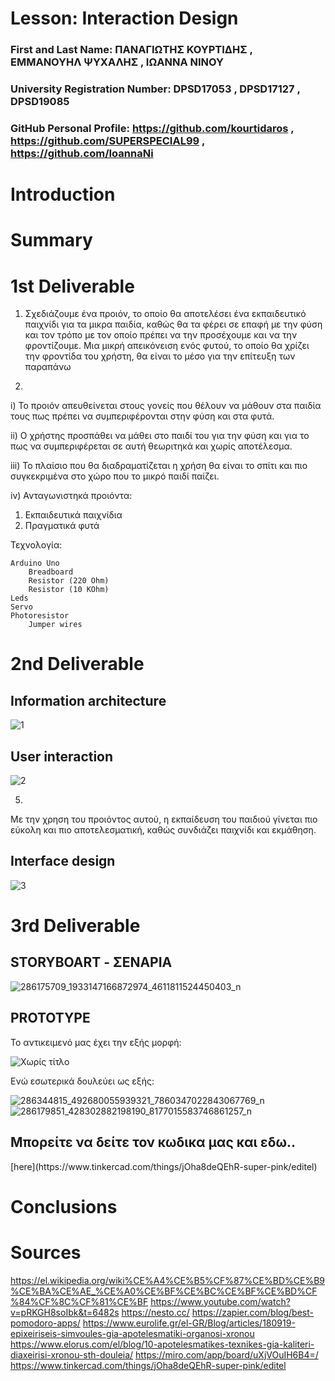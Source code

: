 
# Lesson: Interaction Design

### First and Last Name: ΠΑΝΑΓΙΩΤΗΣ ΚΟΥΡΤΙΔΗΣ , ΕΜΜΑΝΟΥΗΛ ΨΥΧΑΛΗΣ , ΙΩΑΝΝΑ ΝΙΝΟΥ 
### University Registration Number: DPSD17053 , DPSD17127 , DPSD19085
### GitHub Personal Profile: https://github.com/kourtidaros , https://github.com/SUPERSPECIAL99 , https://github.com/IoannaNi

# Introduction

# Summary


# 1st Deliverable
1) Σχεδιάζουμε ένα προιόν, το οποίο θα αποτελέσει ένα εκπαιδευτικό παιχνίδι για τα μικρα παιδία, καθώς θα τα φέρει σε επαφή με την φύση και τον τρόπο με τον οποίο πρέπει να την προσέχουμε και να την φροντίζουμε. Μια μικρή απεικόνειση ενός φυτού, το οποίο θα χρίζει την φροντίδα του χρήστη, θα είναι το μέσο για την επίτευξη των παραπάνω 


2) 


 i) Το προιόν απευθείνεται στους γονείς που θέλουν να μάθουν στα παιδία τους πως πρέπει να συμπεριφέρονται στην φύση και στα φυτά.

ii) Ο χρήστης προσπάθει να μάθει στο παιδί του για την φύση και για το πως να συμπεριφέρεται σε αυτή θεωριτηκά και χωρίς αποτέλεσμα.


iii) Το πλαίσιο που θα διαδραματίζεται η χρήση θα είναι το σπίτι και πιο συγκεκριμένα στο χώρο που το μικρό παιδί παίζει.

iv) 
 Ανταγωνιστηκά προιόντα:
1) Εκπαιδευτικά παιχνίδια 
2) Πραγματικά φυτά



 Τεχνολογία:
 
 
	Arduino Uno
        Breadboard
        Resistor (220 Ohm)
        Resistor (10 KOhm)
	Leds
	Servo 
	Photoresistor
        Jumper wires



# 2nd Deliverable

<h2> Information architecture </h2>

![1](https://user-images.githubusercontent.com/100956310/172804551-878c2197-2365-42c1-bf86-d0f62fd787a4.jpg)



<h2> User interaction </h2>

![2](https://user-images.githubusercontent.com/100956310/172804629-529263ff-0129-45b3-883f-f3b6e8b06456.jpg)



5)
Με την χρηση του προιόντος αυτού, η εκπαίδευση του παιδιού γίνεται πιο εύκολη και πιο αποτελεσματική, καθώς συνδιάζει παιχνίδι και εκμάθηση.




<h2> Interface design </h2>


![3](https://user-images.githubusercontent.com/100956310/172804679-ee58da71-b608-41ec-a817-7a3f8a0cf7a0.jpg)





# 3rd Deliverable 

<h2> STORYBOART - ΣΕΝΑΡΙΑ </h2>
  
  
  ![286175709_1933147166872974_4611811524450403_n](https://user-images.githubusercontent.com/100956310/172921190-c34111bf-15ab-444b-ba0c-a3bfca6ff740.png)
  
  
  <h2> PROTOTYPE </h2>
  
  Το αντικειμενό μας έχει την εξής μορφή:
  
  ![Χωρίς τίτλο](https://user-images.githubusercontent.com/100956310/172921397-489215ec-b9d0-44fa-ad32-f5b2a52331da.jpg)
  
  
  Ενώ εσωτερικά δουλεύει ως εξής:
  

  ![286344815_492680055939321_7860347022843067769_n](https://user-images.githubusercontent.com/100956310/172922159-965738cc-3565-461c-a1c8-87e8c1ae3278.png)
![286179851_428302882198190_8177015583746861257_n](https://user-images.githubusercontent.com/100956310/172922165-e6790634-7ac3-49aa-a47e-864c6b0b7090.png)


<h2> Μπορείτε να δείτε τον κωδικα μας και εδω.. </h2>  [here](https://www.tinkercad.com/things/jOha8deQEhR-super-pink/editel)



# Conclusions



# Sources
https://el.wikipedia.org/wiki%CE%A4%CE%B5%CF%87%CE%BD%CE%B9%CE%BA%CE%AE_%CE%A0%CE%BF%CE%BC%CE%BF%CE%BD%CF%84%CF%8C%CF%81%CE%BF 
https://www.youtube.com/watch?v=pRKGH8soIbk&t=6482s
https://nesto.cc/
https://zapier.com/blog/best-pomodoro-apps/
https://www.eurolife.gr/el-GR/Blog/articles/180919-epixeiriseis-simvoules-gia-apotelesmatiki-organosi-xronou
https://www.elorus.com/el/blog/10-apotelesmatikes-texnikes-gia-kaliteri-diaxeirisi-xronou-sth-douleia/
https://miro.com/app/board/uXjVOuIH6B4=/
https://www.tinkercad.com/things/jOha8deQEhR-super-pink/editel


